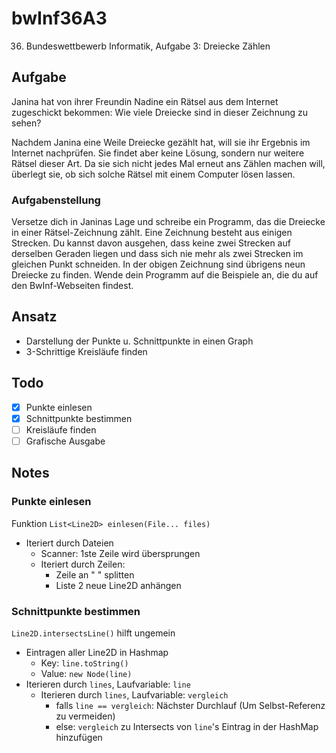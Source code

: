
# bwInf36A3
36. Bundeswettbewerb Informatik, Aufgabe 3: Dreiecke Zählen

## Aufgabe

Janina hat von ihrer Freundin Nadine ein Rätsel
aus dem Internet zugeschickt bekommen: Wie viele
Dreiecke sind in dieser Zeichnung zu sehen?

Nachdem Janina eine Weile Dreiecke gezählt hat,
will sie ihr Ergebnis im Internet nachprüfen. Sie
findet aber keine Lösung, sondern nur weitere
Rätsel dieser Art. Da sie sich nicht jedes Mal erneut
ans Zählen machen will, überlegt sie, ob sich
solche Rätsel mit einem Computer lösen lassen.

### Aufgabenstellung
Versetze dich in Janinas Lage und schreibe ein
Programm, das die Dreiecke in einer Rätsel-Zeichnung
zählt. Eine Zeichnung besteht aus einigen Strecken.
Du kannst davon ausgehen, dass keine zwei Strecken
auf derselben Geraden liegen und dass sich nie mehr
als zwei Strecken im gleichen Punkt schneiden.
In der obigen Zeichnung sind übrigens neun Dreiecke
zu finden.
Wende dein Programm auf die Beispiele an, die du
auf den BwInf-Webseiten findest.


## Ansatz
* Darstellung der Punkte u. Schnittpunkte in einen Graph
* 3-Schrittige Kreisläufe finden

## Todo
- [x] Punkte einlesen
- [x] Schnittpunkte bestimmen
- [ ] Kreisläufe finden
- [ ] Grafische Ausgabe

## Notes

### Punkte einlesen
Funktion `List<Line2D> einlesen(File... files)`
* Iteriert durch Dateien
    * Scanner: 1ste Zeile wird übersprungen
    * Iteriert durch Zeilen:
        * Zeile an " " splitten
        * Liste 2 neue Line2D anhängen
     
### Schnittpunkte bestimmen
`Line2D.intersectsLine()` hilft ungemein
* Eintragen aller Line2D in Hashmap
    * Key: `line.toString()`
    * Value: `new Node(line)`
* Iterieren durch `lines`, Laufvariable: `line`
    * Iterieren durch `lines`, Laufvariable: `vergleich`
        * falls `line == vergleich`: Nächster Durchlauf (Um Selbst-Referenz zu vermeiden)
        * else: `vergleich` zu Intersects von `line`'s Eintrag in der HashMap hinzufügen  
